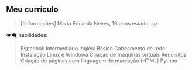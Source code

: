 ## Meu currículo 
> [!informações]
>  Maria Eduarda Neves, 16 anos 
  estado: sp 
 

👁️‍🗨️ habilidades:
>Espanhol: Intermediário 
>Inglês: Básico 
>Cabeamento de rede  
>Instalação Linux e Windowa
>Criação de maquinas virtuais 
>Requisitos 
>Criação de páginas com linguagem de marcação (HTML)
>Python
